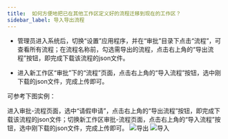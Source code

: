 ```yaml
---
title:  如何方便地把已在其他工作区定义好的流程迁移到现在的工作区？
sidebar_label: 导入导出流程
--- 
```


 - 管理员进入系统后，切换“设置”应用程序，并在“审批”目录下点击“流程”，可查看所有流程；在流程名称前，勾选需导出的流程，点击右上角的“导出流程”按钮，即完成下载该流程的json文件。
 
 - 进入新工作区“审批”下的“流程”页面，点击右上角的“导入流程”按钮，选中刚下载的json文件，完成上传即可。

 可参考下图实例：

 进入审批-流程页面，选中“请假申请”，点击右上角的“导出流程”按钮，即完成下载该流程的json文件；切换新工作区审批-流程页面，点击右上角的“导入流程”按钮，选中刚下载的json文件，完成上传即可。
 ![导出](/assets/workflow/export.png)
 ![导入](/assets/workflow/import.png)